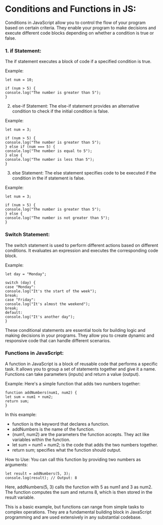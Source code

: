 # Conditions and Functions in JS:

Conditions in JavaScript allow you to control the flow of your program based on certain criteria. They enable your program to make decisions and execute different code blocks depending on whether a condition is true or false.

### 1. if Statement:

The if statement executes a block of code if a specified condition is true.

Example:

```
let num = 10;

if (num > 5) {
console.log("The number is greater than 5");
}
```

2. else-if Statement:
   The else-if statement provides an alternative condition to check if the initial condition is false.

Example:

```
let num = 3;

if (num > 5) {
console.log("The number is greater than 5");
} else if (num === 5) {
console.log("The number is equal to 5");
} else {
console.log("The number is less than 5");
}
```

3. else Statement:
   The else statement specifies code to be executed if the condition in the if statement is false.

Example:

```
let num = 3;

if (num > 5) {
console.log("The number is greater than 5");
} else {
console.log("The number is not greater than 5");
}
```

### Switch Statement:

The switch statement is used to perform different actions based on different conditions. It evaluates an expression and executes the corresponding code block.

Example:

```
let day = "Monday";

switch (day) {
case "Monday":
console.log("It's the start of the week");
break;
case "Friday":
console.log("It's almost the weekend");
break;
default:
console.log("It's another day");
}
```

These conditional statements are essential tools for building logic and making decisions in your programs. They allow you to create dynamic and responsive code that can handle different scenarios.

### Functions in JavaScript:

A function in JavaScript is a block of reusable code that performs a specific task. It allows you to group a set of statements together and give it a name. Functions can take parameters (inputs) and return a value (output).

Example: Here's a simple function that adds two numbers together:

```
function addNumbers(num1, num2) {
let sum = num1 + num2;
return sum;
}
```

In this example:

- function is the keyword that declares a function.
- addNumbers is the name of the function.
- (num1, num2) are the parameters the function accepts. They act like variables within the function.
- let sum = num1 + num2; is the code that adds the two numbers together.
- return sum; specifies what the function should output.

How to Use:
You can call this function by providing two numbers as arguments:

```
let result = addNumbers(5, 3);
console.log(result); // Output: 8
```

Here, addNumbers(5, 3) calls the function with 5 as num1 and 3 as num2. The function computes the sum and returns 8, which is then stored in the result variable.

This is a basic example, but functions can range from simple tasks to complex operations. They are a fundamental building block in JavaScript programming and are used extensively in any substantial codebase.
